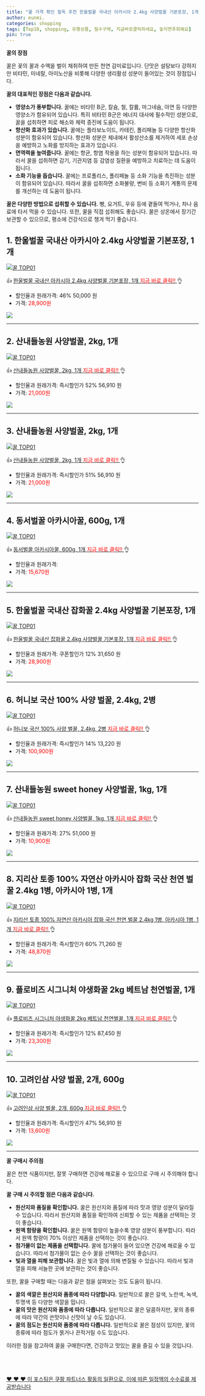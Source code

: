 ```yaml
---
title: "꿀 가격 확인 필독 추천 한울벌꿀 국내산 아카시아 2.4kg 사양벌꿀 기본포장, 1개 비교 장점 구매가이드"
author: eunmi.
categories: shopping
tags: [Top10, shopping, 유행상품, 필수구매, 지금바로클릭하세요, 놓치면후회해요]
pin: true
---
```

**꿀의 장점**

꿀은 꽃의 꿀과 수액을 벌이 채취하여 만든 천연 감미료입니다. 단맛은 설탕보다 강하지만 비타민, 미네랄, 아미노산을 비롯해 다양한 생리활성 성분이 들어있는 것이 장점입니다.

**꿀의 대표적인 장점은 다음과 같습니다.**

* **영양소가 풍부합니다.** 꿀에는 비타민 B군, 칼슘, 철, 칼륨, 마그네슘, 아연 등 다양한 영양소가 함유되어 있습니다. 특히 비타민 B군은 에너지 대사에 필수적인 성분으로, 꿀을 섭취하면 피로 해소와 체력 증진에 도움이 됩니다.
* **항산화 효과가 있습니다.** 꿀에는 플라보노이드, 카테킨, 폴리페놀 등 다양한 항산화 성분이 함유되어 있습니다. 항산화 성분은 체내에서 활성산소를 제거하여 세포 손상을 예방하고 노화를 방지하는 효과가 있습니다.
* **면역력을 높여줍니다.** 꿀에는 항균, 항염 작용을 하는 성분이 함유되어 있습니다. 따라서 꿀을 섭취하면 감기, 기관지염 등 감염성 질환을 예방하고 치료하는 데 도움이 됩니다.
* **소화 기능을 돕습니다.** 꿀에는 프로폴리스, 폴리페놀 등 소화 기능을 촉진하는 성분이 함유되어 있습니다. 따라서 꿀을 섭취하면 소화불량, 변비 등 소화기 계통의 문제를 개선하는 데 도움이 됩니다.

**꿀은 다양한 방법으로 섭취할 수 있습니다.** 빵, 요거트, 우유 등에 곁들여 먹거나, 차나 음료에 타서 먹을 수 있습니다. 또한, 꿀을 직접 섭취해도 좋습니다. 꿀은 상온에서 장기간 보관할 수 있으므로, 평소에 건강식으로 챙겨 먹기 좋습니다.

   

## 1. 한울벌꿀 국내산 아카시아 2.4kg 사양벌꿀 기본포장, 1개

[![꿀 TOP01](https://thumbnail8.coupangcdn.com/thumbnails/remote/230x230ex/image/vendor_inventory/ddd3/72ee3297da32160b2fad603d755094f636336f718ff4ce916e7b5eeeaba3.jpg)](https://link.coupang.com/re/AFFSDP?lptag=AF3617701&subid=GithubCoopas&pageKey=6311444512&traceid=V0-153&itemId=13102722538&vendorItemId=85632337275)


👍 [한울벌꿀 국내산 아카시아 2.4kg 사양벌꿀 기본포장, 1개 <font color=red> 지금 바로 클릭!! </font> ](https://link.coupang.com/re/AFFSDP?lptag=AF3617701&subid=GithubCoopas&pageKey=6311444512&traceid=V0-153&itemId=13102722538&vendorItemId=85632337275) 👌 


- 할인율과 원래가격: 46%  50,000   원
- 가격: <span style='color:red'>28,900원</span>

[![](/discount_price.png)](https://link.coupang.com/re/AFFSDP?lptag=AF3617701&subid=GithubCoopas&pageKey=6311444512&traceid=V0-153&itemId=13102722538&vendorItemId=85632337275)

---


   

## 2. 산내들농원 사양벌꿀, 2kg, 1개

[![꿀 TOP01](https://thumbnail9.coupangcdn.com/thumbnails/remote/230x230ex/image/retail/images/4274028519759077-d54e9f07-760d-447d-98d4-05854c135770.jpg)](https://link.coupang.com/re/AFFSDP?lptag=AF3617701&subid=GithubCoopas&pageKey=1248824343&traceid=V0-153&itemId=2247189497&vendorItemId=70244597875)


👍 [산내들농원 사양벌꿀, 2kg, 1개 <font color=red> 지금 바로 클릭!! </font> ](https://link.coupang.com/re/AFFSDP?lptag=AF3617701&subid=GithubCoopas&pageKey=1248824343&traceid=V0-153&itemId=2247189497&vendorItemId=70244597875) 👌 


- 할인율과 원래가격: 즉시할인가 52%  56,910   원
- 가격: <span style='color:red'>21,000원</span>

[![](/discount_price.png)](https://link.coupang.com/re/AFFSDP?lptag=AF3617701&subid=GithubCoopas&pageKey=1248824343&traceid=V0-153&itemId=2247189497&vendorItemId=70244597875)

---


   

## 3. 산내들농원 사양벌꿀, 2kg, 1개

[![꿀 TOP01](https://thumbnail9.coupangcdn.com/thumbnails/remote/230x230ex/image/retail/images/4274028519759077-d54e9f07-760d-447d-98d4-05854c135770.jpg)](https://link.coupang.com/re/AFFSDP?lptag=AF3617701&subid=GithubCoopas&pageKey=7398515817&traceid=V0-153&itemId=19144250489&vendorItemId=3007997046)


👍 [산내들농원 사양벌꿀, 2kg, 1개 <font color=red> 지금 바로 클릭!! </font> ](https://link.coupang.com/re/AFFSDP?lptag=AF3617701&subid=GithubCoopas&pageKey=7398515817&traceid=V0-153&itemId=19144250489&vendorItemId=3007997046) 👌 


- 할인율과 원래가격: 즉시할인가 51%  56,910   원
- 가격: <span style='color:red'>21,000원</span>

[![](/discount_price.png)](https://link.coupang.com/re/AFFSDP?lptag=AF3617701&subid=GithubCoopas&pageKey=7398515817&traceid=V0-153&itemId=19144250489&vendorItemId=3007997046)

---


   

## 4. 동서벌꿀 아카시아꿀, 600g, 1개

[![꿀 TOP01](https://thumbnail8.coupangcdn.com/thumbnails/remote/230x230ex/image/retail/images/9193634403105-a2b3fc38-421e-4cde-b80e-f251d03cb9dd.jpg)](https://link.coupang.com/re/AFFSDP?lptag=AF3617701&subid=GithubCoopas&pageKey=55498805&traceid=V0-153&itemId=6745070663&vendorItemId=3456977390)


👍 [동서벌꿀 아카시아꿀, 600g, 1개 <font color=red> 지금 바로 클릭!! </font> ](https://link.coupang.com/re/AFFSDP?lptag=AF3617701&subid=GithubCoopas&pageKey=55498805&traceid=V0-153&itemId=6745070663&vendorItemId=3456977390) 👌 


- 할인율과 원래가격: 
- 가격: <span style='color:red'>15,670원</span>

[![](/discount_price.png)](https://link.coupang.com/re/AFFSDP?lptag=AF3617701&subid=GithubCoopas&pageKey=55498805&traceid=V0-153&itemId=6745070663&vendorItemId=3456977390)

---


   

## 5. 한울벌꿀 국내산 잡화꿀 2.4kg 사양벌꿀 기본포장, 1개

[![꿀 TOP01](https://thumbnail7.coupangcdn.com/thumbnails/remote/230x230ex/image/vendor_inventory/1ff5/e6ff6aa460ca7dd1370872924ea12e253c3f7c1283a948606a833c2a0ba7.jpg)](https://link.coupang.com/re/AFFSDP?lptag=AF3617701&subid=GithubCoopas&pageKey=1383752538&traceid=V0-153&itemId=2418384480&vendorItemId=85632338376)


👍 [한울벌꿀 국내산 잡화꿀 2.4kg 사양벌꿀 기본포장, 1개 <font color=red> 지금 바로 클릭!! </font> ](https://link.coupang.com/re/AFFSDP?lptag=AF3617701&subid=GithubCoopas&pageKey=1383752538&traceid=V0-153&itemId=2418384480&vendorItemId=85632338376) 👌 


- 할인율과 원래가격: 쿠폰할인가 12%  31,650   원
- 가격: <span style='color:red'>28,900원</span>

[![](/discount_price.png)](https://link.coupang.com/re/AFFSDP?lptag=AF3617701&subid=GithubCoopas&pageKey=1383752538&traceid=V0-153&itemId=2418384480&vendorItemId=85632338376)

---


   

## 6. 허니보 국산 100% 사양 벌꿀, 2.4kg, 2병

[![꿀 TOP01](https://thumbnail9.coupangcdn.com/thumbnails/remote/230x230ex/image/vendor_inventory/1013/bbde52c4f5b8983a4ee40e142d0b7603d0fb61282820a08965f1a603eaed.jpg)](https://link.coupang.com/re/AFFSDP?lptag=AF3617701&subid=GithubCoopas&pageKey=7158809825&traceid=V0-153&itemId=18012358508&vendorItemId=84741025225)


👍 [허니보 국산 100% 사양 벌꿀, 2.4kg, 2병 <font color=red> 지금 바로 클릭!! </font> ](https://link.coupang.com/re/AFFSDP?lptag=AF3617701&subid=GithubCoopas&pageKey=7158809825&traceid=V0-153&itemId=18012358508&vendorItemId=84741025225) 👌 


- 할인율과 원래가격: 즉시할인가 14%  13,220   원
- 가격: <span style='color:red'>100,900원</span>

[![](/discount_price.png)](https://link.coupang.com/re/AFFSDP?lptag=AF3617701&subid=GithubCoopas&pageKey=7158809825&traceid=V0-153&itemId=18012358508&vendorItemId=84741025225)

---


   

## 7. 산내들농원 sweet honey 사양벌꿀, 1kg, 1개

[![꿀 TOP01](https://thumbnail10.coupangcdn.com/thumbnails/remote/230x230ex/image/retail/images/5993226286613688-389c2c9d-0366-4393-9f5d-076c7ca87482.jpg)](https://link.coupang.com/re/AFFSDP?lptag=AF3617701&subid=GithubCoopas&pageKey=7398515817&traceid=V0-153&itemId=470927997&vendorItemId=4176842060)


👍 [산내들농원 sweet honey 사양벌꿀, 1kg, 1개 <font color=red> 지금 바로 클릭!! </font> ](https://link.coupang.com/re/AFFSDP?lptag=AF3617701&subid=GithubCoopas&pageKey=7398515817&traceid=V0-153&itemId=470927997&vendorItemId=4176842060) 👌 


- 할인율과 원래가격: 27%  51,000   원
- 가격: <span style='color:red'>10,900원</span>

[![](/discount_price.png)](https://link.coupang.com/re/AFFSDP?lptag=AF3617701&subid=GithubCoopas&pageKey=7398515817&traceid=V0-153&itemId=470927997&vendorItemId=4176842060)

---


   

## 8. 지리산 토종 100% 자연산 아카시아 잡화 국산 천연 벌꿀 2.4kg 1병, 아카시아 1병, 1개

[![꿀 TOP01](https://thumbnail7.coupangcdn.com/thumbnails/remote/230x230ex/image/vendor_inventory/9587/cb191bea76b3144a1aba8329e9a4ca88670c1b4f4f6d169eb713022f17b1.jpg)](https://link.coupang.com/re/AFFSDP?lptag=AF3617701&subid=GithubCoopas&pageKey=2173206718&traceid=V0-153&itemId=3696314534&vendorItemId=71681666718)


👍 [지리산 토종 100% 자연산 아카시아 잡화 국산 천연 벌꿀 2.4kg 1병, 아카시아 1병, 1개 <font color=red> 지금 바로 클릭!! </font> ](https://link.coupang.com/re/AFFSDP?lptag=AF3617701&subid=GithubCoopas&pageKey=2173206718&traceid=V0-153&itemId=3696314534&vendorItemId=71681666718) 👌 


- 할인율과 원래가격: 즉시할인가 60%  71,260   원
- 가격: <span style='color:red'>48,870원</span>

[![](/discount_price.png)](https://link.coupang.com/re/AFFSDP?lptag=AF3617701&subid=GithubCoopas&pageKey=2173206718&traceid=V0-153&itemId=3696314534&vendorItemId=71681666718)

---


   

## 9. 플로비즈 시그니처 야생화꿀 2kg 베트남 천연벌꿀, 1개

[![꿀 TOP01](https://thumbnail7.coupangcdn.com/thumbnails/remote/230x230ex/image/vendor_inventory/cc53/a7b84fdfe67be09492a158d867864486cef03c9cd3e474b9945034899cb7.png)](https://link.coupang.com/re/AFFSDP?lptag=AF3617701&subid=GithubCoopas&pageKey=7442528670&traceid=V0-153&itemId=19346640737&vendorItemId=86469468085)


👍 [플로비즈 시그니처 야생화꿀 2kg 베트남 천연벌꿀, 1개 <font color=red> 지금 바로 클릭!! </font> ](https://link.coupang.com/re/AFFSDP?lptag=AF3617701&subid=GithubCoopas&pageKey=7442528670&traceid=V0-153&itemId=19346640737&vendorItemId=86469468085) 👌 


- 할인율과 원래가격: 즉시할인가 12%  87,450   원
- 가격: <span style='color:red'>23,300원</span>

[![](/discount_price.png)](https://link.coupang.com/re/AFFSDP?lptag=AF3617701&subid=GithubCoopas&pageKey=7442528670&traceid=V0-153&itemId=19346640737&vendorItemId=86469468085)

---


   

## 10. 고려인삼 사양 벌꿀, 2개, 600g

[![꿀 TOP01](https://thumbnail7.coupangcdn.com/thumbnails/remote/230x230ex/image/retail/images/1926227486010515-f09b65b6-f17b-431b-9568-3c4be9bc9b5e.jpg)](https://link.coupang.com/re/AFFSDP?lptag=AF3617701&subid=GithubCoopas&pageKey=7136952609&traceid=V0-153&itemId=17909970020&vendorItemId=70074892719)


👍 [고려인삼 사양 벌꿀, 2개, 600g <font color=red> 지금 바로 클릭!! </font> ](https://link.coupang.com/re/AFFSDP?lptag=AF3617701&subid=GithubCoopas&pageKey=7136952609&traceid=V0-153&itemId=17909970020&vendorItemId=70074892719) 👌 


- 할인율과 원래가격: 즉시할인가 47%  56,910   원
- 가격: <span style='color:red'>13,600원</span>

[![](/discount_price.png)](https://link.coupang.com/re/AFFSDP?lptag=AF3617701&subid=GithubCoopas&pageKey=7136952609&traceid=V0-153&itemId=17909970020&vendorItemId=70074892719)

---
**꿀 구매시 주의점**

꿀은 천연 식품이지만, 잘못 구매하면 건강에 해로울 수 있으므로 구매 시 주의해야 합니다.

**꿀 구매 시 주의할 점은 다음과 같습니다.**

* **원산지와 품질을 확인합니다.** 꿀은 원산지와 품질에 따라 맛과 영양 성분이 달라질 수 있습니다. 따라서 원산지와 품질을 확인하여 신뢰할 수 있는 제품을 선택하는 것이 좋습니다.
* **원액 함량을 확인합니다.** 꿀은 원액 함량이 높을수록 영양 성분이 풍부합니다. 따라서 원액 함량이 70% 이상인 제품을 선택하는 것이 좋습니다.
* **첨가물이 없는 제품을 선택합니다.** 꿀에 첨가물이 들어 있으면 건강에 해로울 수 있습니다. 따라서 첨가물이 없는 순수 꿀을 선택하는 것이 좋습니다.
* **빛과 열을 피해 보관합니다.** 꿀은 빛과 열에 의해 변질될 수 있습니다. 따라서 빛과 열을 피해 서늘한 곳에 보관하는 것이 좋습니다.

또한, 꿀을 구매할 때는 다음과 같은 점을 살펴보는 것도 도움이 됩니다.

* **꿀의 색깔은 원산지와 품종에 따라 다양합니다.** 일반적으로 꿀은 갈색, 노란색, 녹색, 투명색 등 다양한 색깔을 띱니다.
* **꿀의 맛은 원산지와 품종에 따라 다릅니다.** 일반적으로 꿀은 달콤하지만, 꽃의 종류에 따라 약간의 쓴맛이나 신맛이 날 수도 있습니다.
* **꿀의 점도는 원산지와 품종에 따라 다릅니다.** 일반적으로 꿀은 점성이 있지만, 꽃의 종류에 따라 점도가 묽거나 끈적거릴 수도 있습니다.

이러한 점을 참고하여 꿀을 구매한다면, 건강하고 맛있는 꿀을 즐길 수 있을 것입니다.<br><br><br><br><br> [ ❤ ❤ ❤ 이 포스팅은 쿠팡 파트너스 활동의 일환으로, 이에 따른 일정액의 수수료를 제공받습니다](https://link.coupang.com/a/bcEFyh)